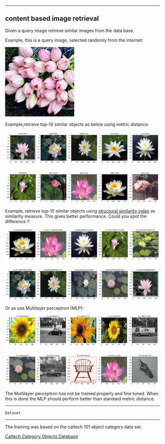 

-----------------------------------
content based image retrieval
------------------------------

Given a query image retireve similar images from the data base.


Example, this is a query image, selected randomly from the internet:

![alt-text](https://github.com/adderbyte/content_based_image_retrieval/blob/master/data_file/test2.jpg)

Example,retrieve top-10 similar objects as below using metric distance:

![alt-text](https://github.com/adderbyte/content_based_image_retrieval/blob/master/data_file/screen_top.png)

Example, retrieve top-10 similar objects using  [structural similarity index](https://ece.uwaterloo.ca/~z70wang/publications/ssim.pdf) as similarity measure. This gives better performance. Could you spot the difference ?:

![alt-text](https://github.com/adderbyte/content_based_image_retrieval/blob/master/data_file/ssim.png)

Or as use Multilayer perceptron (MLP):

![alt-text](https://github.com/adderbyte/content_based_image_retrieval/blob/master/data_file/mlp.png)

The Multilayer perceptron has not be trained properly and fine tuned. When this is done the MLP should perform
better than standard metric distance.


-----------------------------------

    Dataset
------------------------------
The training was based on the caltech 101 object category data set.

[Caltech Category Objects Database](http://www.vision.caltech.edu/Image_Datasets/Caltech101/Caltech101.html#Download)

